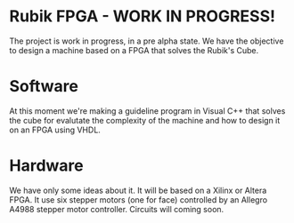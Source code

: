 # Rubik FPGA - WORK IN PROGRESS!
The project is work in progress, in a pre alpha state.
We have the objective to design a machine based on a FPGA that solves the Rubik's Cube.

# Software
At this moment we're making a guideline program in Visual C++ that solves the cube for evalutate the complexity of the machine 
and how to design it on an FPGA using VHDL. 

# Hardware
We have only some ideas about it. It will be based on a Xilinx or Altera FPGA.
It use six stepper motors (one for face) controlled by an Allegro A4988 stepper motor controller.
Circuits will coming soon.
